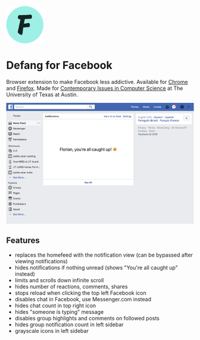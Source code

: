 <img src="icons/icon-128.png" width="100" height="100" />

# Defang for Facebook

Browser extension to make Facebook less addictive. Available for [Chrome](https://chrome.google.com/webstore/detail/defang-for-facebook/lmnbinmplnbhnefoknofadelajkjeehl) and [Firefox](https://addons.mozilla.org/firefox/addon/defang-for-facebook/). Made for [Contemporary Issues in Computer Science](https://www.cs.utexas.edu/users/theshark/courses/cs349/) at The University of Texas at Austin.

<img src="screenshots/home.png" width="520" height="325" />

## Features

-   replaces the homefeed with the notification view (can be bypassed after viewing notifications)
-   hides notifications if nothing unread (shows "You're all caught up" instead)
-   limits and scrolls down infinite scroll
-   hides number of reactions, comments, shares
-   stops reload when clicking the top left Facebook icon
-   disables chat in Facebook, use Messenger.com instead
-   hides chat count in top right icon
-   hides "someone is typing" message
-   disables group highlights and comments on followed posts
-   hides group notification count in left sidebar
-   grayscale icons in left sidebar
